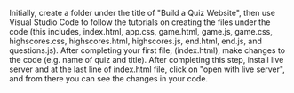 Initially, create a folder under the title of "Build a Quiz Website", then use Visual Studio Code to follow the tutorials on creating the files under the code (this includes, index.html, app.css, game.html, game.js, game.css, highscores.css, highscores.html, highscores.js, end.html, end.js, and questions.js). After completing your first file, (index.html), make changes to the code (e.g. name of quiz and title). After completing this step, install live server and at the last line of index.html file, click on "open with live server", and from there you can see the changes in your code.
